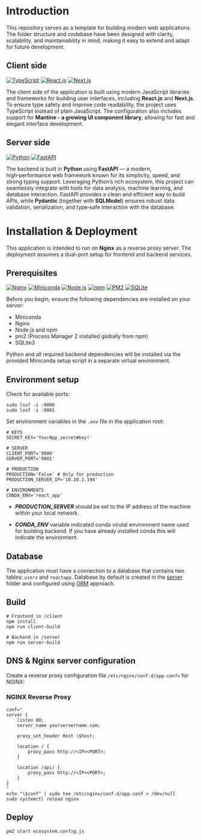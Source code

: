# Introduction

This repository serves as a template for building modern web applications. The folder structure and codebase have been designed with clarity, scalability, and maintainability in mind, making it easy to extend and adapt for future development.

## Client side
[![TypeScript](https://img.shields.io/badge/TypeScript-3178C6?logo=typescript&logoColor=white)](https://www.typescriptlang.org/)
[![React.js](https://img.shields.io/badge/React-19-20232A?logo=react&logoColor=61DAFB)](https://react.dev/)
[![Next.js](https://img.shields.io/badge/Next.js-15-000000?logo=next.js&logoColor=white)](https://nextjs.org/)

The client side of the application is built using modern JavaScript libraries and frameworks for building user interfaces, including **React.js** and **Next.js**. To ensure type safety and improve code readability, the project uses TypeScript instead of plain JavaScript. The configuration also includes support for **Mantine - a growing UI component library**, allowing for fast and elegant interface development.

## Server side
[![Python](https://img.shields.io/badge/Python-3.12-blue?logo=python&logoColor=white)](https://www.python.org/)
[![FastAPI](https://img.shields.io/badge/FastAPI-005571?logo=fastapi&logoColor=white)](https://fastapi.tiangolo.com/)

The backend is built in **Python** using **FastAPI** — a modern, high‑performance web framework known for its simplicity, speed, and strong typing support. Leveraging Python’s rich ecosystem, this project can seamlessly integrate with tools for data analysis, machine learning, and database interaction. FastAPI provides a clean and efficient way to build APIs, while **Pydantic** (together with **SQLModel**) ensures robust data validation, serialization, and type‑safe interaction with the database.

# Installation & Deployment

This application is intended to run on **Nginx** as a reverse proxy server. The deployment assumes a dual-port setup for frontend and backend services.

## Prerequisites
[![Nginx](https://img.shields.io/badge/Nginx-009639?logo=nginx&logoColor=white)](https://nginx.org/)
[![Miniconda](https://img.shields.io/badge/Miniconda-3-2F855A?logo=anaconda&logoColor=white)](https://docs.conda.io/en/latest/miniconda.html)
[![Node.js](https://img.shields.io/badge/Node.js-23-green?logo=node.js&logoColor=white)](https://nodejs.org/)
[![npm](https://img.shields.io/badge/npm-11-CB3837?logo=npm&logoColor=white)](https://www.npmjs.com/)
[![PM2](https://img.shields.io/badge/PM2-2B037A?logo=pm2&logoColor=white)](https://pm2.keymetrics.io/)
[![SQLite](https://img.shields.io/badge/SQLite-003B57?logo=sqlite&logoColor=white)](https://www.sqlite.org/)

Before you begin, ensure the following dependencies are installed on your server:

- Miniconda
- Nginx 
- Node.js and npm
- pm2 (Process Manager 2 installed globally from npm)
- SQLite3

Python and all required backend dependencies will be installed via the provided Miniconda setup script in a separate virtual environment.

## Environment setup

Check for available ports:

```shell
sudo lsof -i :9000
sudo lsof -i :9001
```

Set environment variables in the `.env` file in the application root:

```
# KEYS
SECRET_KEY='YourApp_secret#key!'

# SERVER
CLIENT_PORT='9000'
SERVER_PORT='9001'

# PRODUCTION
PRODUCTION='False' # Only for production
PRODUCTION_SERVER_IP='10.20.1.194'

# ENVIRONMENTS
CONDA_ENV='react_app'
```

- ***PRODUCTION_SERVER*** should be set to the IP address of the machine within your local network.

- ***CONDA_ENV*** variable indicated conda virutal environment name used for building backend. If you have already installed conda this will indicate the environment.

## Database

The application must have a connection to a database that contains two tables: `users` and `reactapp`. Database by default is created in the [server](./server/) folder and configured using [ORM](server/data/__init__.py) approach.

## Build

```shell
# Frontend in /client
npm install
npm run client-build

# Backend in /server
npm run server-build
```

## DNS & Nginx server configuration

Create a reverse proxy configuration file `/etc/nginx/conf.d/app.confv` for NGINX:

### NGINX Reverse Proxy

```shell
conf="
server {
    listen 80;
    server_name yourservername.com;

    proxy_set_header Host \$host;

    location / {
        proxy_pass http://<IP><PORT>;
    }

    location /api/ {
        proxy_pass http://<IP><PORT>;
    }
}
"
echo "\$conf" | sudo tee /etc/nginx/conf.d/app.conf > /dev/null
sudo systemctl reload nginx
```

## Deploy

```shell
pm2 start ecosystem.config.js
```